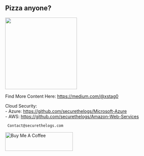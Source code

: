 <h2> Pizza anyone? </h2>

<img align='center' src="https://media.giphy.com/media/te3dSnXQSZEFW/giphy.gif" width="230">

Find More Content Here: https://medium.com/@xstag0 

  Cloud Security: </br>
      - Azure: https://github.com/securethelogs/Microsoft-Azure </br>
      - AWS: https://github.com/securethelogs/Amazon-Web-Services </br>
      
     Contact@securethelogs.com

<a href="https://www.buymeacoffee.com/Xstag0" target="_blank"><img src="https://cdn.buymeacoffee.com/buttons/v2/default-yellow.png" alt="Buy Me A Coffee" style="height: 60px !important;width: 217px !important;" ></a>
